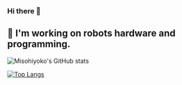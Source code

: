 ### Hi there 👋
## 🔭 I'm working on robots hardware and programming.

![Misohiyoko's GitHub stats](https://github-readme-stats.vercel.app/api?username=misohiyoko&show=reviews,discussions_started,discussions_answered,prs_merged,prs_merged_percentage)

[![Top Langs](https://github-readme-stats.vercel.app/api/top-langs/?username=misohiyoko&layout=donut)](https://github.com/anuraghazra/github-readme-stats)

<!--
**misohiyoko/misohiyoko** is a ✨ _special_ ✨ repository because its `README.md` (this file) appears on your GitHub profile.

Here are some ideas to get you started:

- 🔭 I’m currently working on ...
- 🌱 I’m currently learning ...
- 👯 I’m looking to collaborate on ...
- 🤔 I’m looking for help with ...
- 💬 Ask me about ...
- 📫 How to reach me: ...
- 😄 Pronouns: ...
- ⚡ Fun fact: ...
-->
